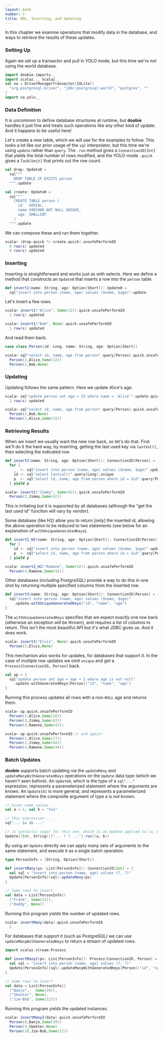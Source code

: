 ```yaml
---
layout: book
number: 7
title: DDL, Inserting, and Updating
---
```


In this chapter we examine operations that modify data in the database, and ways to retrieve the results of these updates.

### Setting Up

Again we set up a transactor and pull in YOLO mode, but this time we're not using the world database.

```scala
import doobie.imports._
import scalaz._, Scalaz._
val xa = DriverManagerTransactor[IOLite](
  "org.postgresql.Driver", "jdbc:postgresql:world", "postgres", ""
)
import xa.yolo._
```

### Data Definition

It is uncommon to define database structures at runtime, but **doobie** handles it just fine and treats such operations like any other kind of update. And it happens to be useful here! 

Let's create a new table, which we will use for the examples to follow. This looks a lot like our prior usage of the `sql` interpolator, but this time we're using `update` rather than `query`. The `.run` method gives a `ConnectionIO[Int]` that yields the total number of rows modified, and the YOLO-mode `.quick` gives a `Task[Unit]` that prints out the row count.

```scala
val drop: Update0 = 
  sql"""
    DROP TABLE IF EXISTS person
  """.update

val create: Update0 = 
  sql"""
    CREATE TABLE person (
      id   SERIAL,
      name VARCHAR NOT NULL UNIQUE,
      age  SMALLINT
    )
  """.update
```

We can compose these and run them together.

```scala
scala> (drop.quick *> create.quick).unsafePerformIO
  0 row(s) updated
  0 row(s) updated
```


### Inserting


Inserting is straightforward and works just as with selects. Here we define a method that constructs an `Update0` that inserts a row into the `person` table.

```scala
def insert1(name: String, age: Option[Short]): Update0 =
  sql"insert into person (name, age) values ($name, $age)".update
```

Let's insert a few rows.

```scala
scala> insert1("Alice", Some(12)).quick.unsafePerformIO
  1 row(s) updated

scala> insert1("Bob", None).quick.unsafePerformIO
  1 row(s) updated
```

And read them back.

```scala
case class Person(id: Long, name: String, age: Option[Short])
```

```scala
scala> sql"select id, name, age from person".query[Person].quick.unsafePerformIO
  Person(1,Alice,Some(12))
  Person(2,Bob,None)
```


### Updating


Updating follows the same pattern. Here we update Alice's age.

```scala
scala> sql"update person set age = 15 where name = 'Alice'".update.quick.unsafePerformIO
  1 row(s) updated

scala> sql"select id, name, age from person".query[Person].quick.unsafePerformIO
  Person(2,Bob,None)
  Person(1,Alice,Some(15))
```

### Retrieving Results

When we insert we usually want the new row back, so let's do that. First we'll do it the hard way, by inserting, getting the last used key via `lastVal()`, then selecting the indicated row. 

```scala
def insert2(name: String, age: Option[Short]): ConnectionIO[Person] =
  for {
    _  <- sql"insert into person (name, age) values ($name, $age)".update.run
    id <- sql"select lastval()".query[Long].unique
    p  <- sql"select id, name, age from person where id = $id".query[Person].unique
  } yield p
```

```scala
scala> insert2("Jimmy", Some(42)).quick.unsafePerformIO
  Person(3,Jimmy,Some(42))
```

This is irritating but it is supported by all databases (although the "get the last used id" function will vary by vendor).

Some database (like H2) allow you to return [only] the inserted id, allowing the above operation to be reduced to two statements (see below for an explanation of `withUniqueGeneratedKeys`).

```scala
def insert2_H2(name: String, age: Option[Short]): ConnectionIO[Person] =
  for {
    id <- sql"insert into person (name, age) values ($name, $age)".update.withUniqueGeneratedKeys[Int]("id")
    p  <- sql"select id, name, age from person where id = $id".query[Person].unique
  } yield p
```

```scala
scala> insert2_H2("Ramone", Some(42)).quick.unsafePerformIO
  Person(4,Ramone,Some(42))
```

Other databases (including PostgreSQL) provide a way to do this in one shot by returning multiple specified columns from the inserted row.

```scala
def insert3(name: String, age: Option[Short]): ConnectionIO[Person] = {
  sql"insert into person (name, age) values ($name, $age)"
    .update.withUniqueGeneratedKeys("id", "name", "age")
}
```

The `withUniqueGeneratedKeys` specifies that we expect exactly one row back (otherwise an exception will be thrown), and requires a list of columns to return. This isn't the most beautiful API but it's what JDBC gives us. And it does work.

```scala
scala> insert3("Elvis", None).quick.unsafePerformIO
  Person(5,Elvis,None)
```

This mechanism also works for updates, for databases that support it. In the case of multiple row updates we omit `unique` and get a `Process[ConnectionIO, Person]` back.


```scala
val up = {
  sql"update person set age = age + 1 where age is not null"
    .update.withGeneratedKeys[Person]("id", "name", "age")
}
```

Running this process updates all rows with a non-`NULL` age and returns them.

```scala
scala> up.quick.unsafePerformIO
  Person(1,Alice,Some(16))
  Person(3,Jimmy,Some(43))
  Person(4,Ramone,Some(43))

scala> up.quick.unsafePerformIO // and again!
  Person(1,Alice,Some(17))
  Person(3,Jimmy,Some(44))
  Person(4,Ramone,Some(44))
```

### Batch Updates

**doobie** supports batch updating via the `updateMany` and `updateManyWithGeneratedKeys` operations on the `Update` data type (which we haven't seen before). An `Update0`, which is the type of a `sql"..."` expression, represents a parameterized statement where the arguments are known. An `Update[A]` is more general, and represents a parameterized statement where the composite argument of type `A` is *not* known.

```scala
// Given some values ...
val a = 1; val b = "foo"

// this expression ...
sql"... $a $b ..."

// is syntactic sugar for this one, which is an Update applied to (a, b)
Update[(Int, String)]("... ? ? ...").run((a, b))
```

By using an `Update` directly we can apply *many* sets of arguments to the same statement, and execute it as a single batch operation.

```scala
type PersonInfo = (String, Option[Short])

def insertMany(ps: List[PersonInfo]): ConnectionIO[Int] = {
  val sql = "insert into person (name, age) values (?, ?)"
  Update[PersonInfo](sql).updateMany(ps)
}

// Some rows to insert
val data = List[PersonInfo](
  ("Frank", Some(12)), 
  ("Daddy", None))
```

Running this program yields the number of updated rows.

```scala
scala> insertMany(data).quick.unsafePerformIO
  2
```

For databases that support it (such as PostgreSQL) we can use `updateManyWithGeneratedKeys` to return a stream of updated rows.

```scala
import scalaz.stream.Process

def insertMany2(ps: List[PersonInfo]): Process[ConnectionIO, Person] = {
  val sql = "insert into person (name, age) values (?, ?)"
  Update[PersonInfo](sql).updateManyWithGeneratedKeys[Person]("id", "name", "age")(ps)
}

// Some rows to insert
val data = List[PersonInfo](
  ("Banjo",   Some(39)), 
  ("Skeeter", None), 
  ("Jim-Bob", Some(12)))
```

Running this program yields the updated instances.

```scala
scala> insertMany2(data).quick.unsafePerformIO
  Person(8,Banjo,Some(39))
  Person(9,Skeeter,None)
  Person(10,Jim-Bob,Some(12))
```
